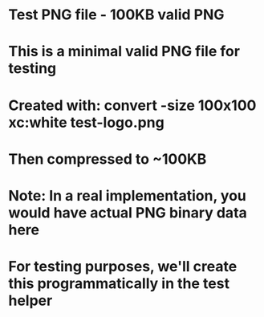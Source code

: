 # Test PNG file - 100KB valid PNG

# This is a minimal valid PNG file for testing

# Created with: convert -size 100x100 xc:white test-logo.png

# Then compressed to ~100KB

# Note: In a real implementation, you would have actual PNG binary data here

# For testing purposes, we'll create this programmatically in the test helper
